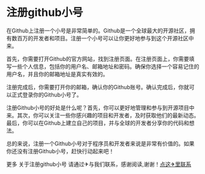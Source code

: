 # 注册github小号

在Github上注册一个小号是非常简单的。Github是一个全球最大的开源社区，拥有数百万的开发者和项目。注册一个小号可以让你更好地参与到这个开源社区中来。

首先，你需要打开Github的官方网站，找到注册页面。在注册页面上，你需要填写一些个人信息，包括你的用户名、邮箱地址和密码。确保你选择一个容易记住的用户名，并且你的邮箱地址是真实有效的。

注册完成后，你需要打开你的邮箱，确认你的Github账号。确认完成后，你就可以正式登录你的Github小号了。

注册Github小号的好处是什么呢？首先，你可以更好地管理和参与到开源项目中来。其次，你可以关注一些你感兴趣的项目和开发者，及时获取他们的最新动态。最后，你可以在Github上建立自己的项目，并与全球的开发者分享你的代码和想法。

总的来说，注册一个Github小号对于程序员和开发者来说是非常有价值的。如果你还没有注册Github小号，赶快行动起来吧！

更多 关于注册github小号 请通过✈与我们联系，感谢阅读,谢谢！[点这✈里联系](https://lm.k02.cc)